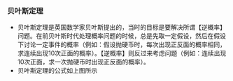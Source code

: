 ### 贝叶斯定理
- 贝叶斯定理是英国数学家贝叶斯提出的，当时的目标是要解决所谓【逆概率】问题。在前贝叶斯时代处理概率问题的时候，总是先取一定假设，然后在假设下讨论一定事件的概率（例如：假设抛硬币时，每次出现正反面的概率相同，求连续出现10次正面的概率）。【逆概率】则反过来考虑问题（例如：连续出现10次正面，求一次抛硬币时出现正反面的概率）。
![]()
- 贝叶斯定理的公式如上图所示
